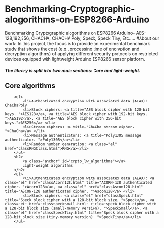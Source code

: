 # Benchmarking-Cryptographic-alogorithms-on-ESP8266-Arduino
Benchmarking Cryptographic alogorithms on ESP8266 Arduino- AES-128,192,256,  CHACHA, CHACHA Poly, Speck, Speck Tiny, Etc.....
#About our work:
 In this project, the focus is to provide an experimental benchmark study that shows the cost (e.g., processing time of encryption and decryption algorithms) of applying different security protocols on restricted devices equipped with lightweight Arduino ESP8266 sensor platform.
 <h5>The library is split into two main sections: Core and light-weight.</h5>
        <h2>
            <a class="anchor" id="crypto_core_algorithms"></a>
            Core algorithms
        </h2>

        <ul>
            <li>Authenticated encryption with associated data (AEAD): ChaChaPoly
            <li>Block ciphers: <a title="AES block cipher with 128-bit keys. ">AES128</a>, <a title="AES block cipher with 192-bit keys. ">AES192</a>, <a title="AES block cipher with 256-bit keys.">AES256</a> </li>
            <li>Stream ciphers: <a title="ChaCha stream cipher. ">ChaCha</a> </li>
            <li>Message authenticators: <a title="Poly1305 message authenticator. ">Poly1305</a></li>
            <li>Random number generation: <a class="el" href="classRNGClass.html">RNG</a></li>
        </ul>
        <h2>
            <a class="anchor" id="crpto_lw_algorithms"></a>
            Light-weight algorithms
        </h2>
        <ul>
            <li>Authenticated encryption with associated data (AEAD): <a class="el" href="classAcorn128.html" title="ACORN-128 authenticated cipher. ">Acorn128</a>, <a class="el" href="classAscon128.html" title="ASCON-128 authenticated cipher. ">Ascon128</a> </li>
            <li>Block ciphers: <a class="el" href="classSpeck.html" title="Speck block cipher with a 128-bit block size. ">Speck</a>, <a class="el" href="classSpeckSmall.html" title="Speck block cipher with a 128-bit block size (small-memory version). ">SpeckSmall</a>, <a class="el" href="classSpeckTiny.html" title="Speck block cipher with a 128-bit block size (tiny-memory version). ">SpeckTiny</a></li>
        </ul>
